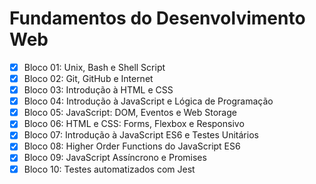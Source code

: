 
# Fundamentos do Desenvolvimento Web
    
- [X] Bloco 01: Unix, Bash e Shell Script
- [X] Bloco 02: Git, GitHub e Internet
- [X] Bloco 03: Introdução à HTML e CSS
- [X] Bloco 04: Introdução à JavaScript e Lógica de Programação
- [X] Bloco 05: JavaScript: DOM, Eventos e Web Storage
- [X] Bloco 06: HTML e CSS: Forms, Flexbox e Responsivo
- [X] Bloco 07: Introdução à JavaScript ES6 e Testes Unitários
- [X] Bloco 08: Higher Order Functions do JavaScript ES6
- [X] Bloco 09: JavaScript Assíncrono e Promises
- [X] Bloco 10: Testes automatizados com Jest
